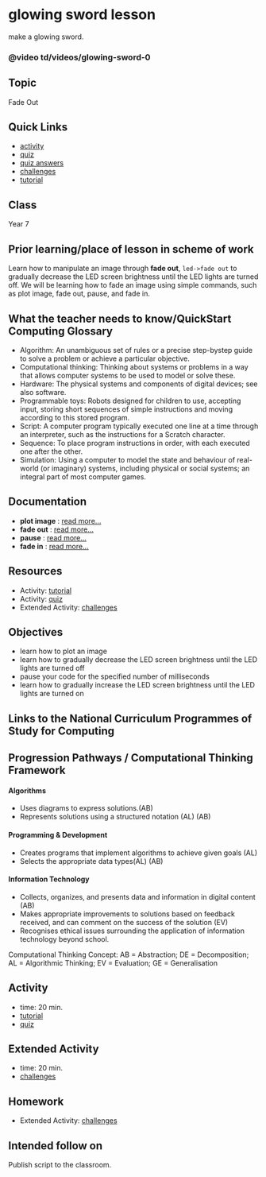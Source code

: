 # glowing sword lesson

make a glowing sword.

### @video td/videos/glowing-sword-0

## Topic

Fade Out

## Quick Links

* [activity](/microbit/lessons/glowing-sword/activity)
* [quiz](/microbit/lessons/glowing-sword/quiz)
* [quiz answers](/microbit/lessons/glowing-sword/quiz-answers)
* [challenges](/microbit/lessons/glowing-sword/challenges)
* [tutorial](/microbit/lessons/glowing-sword/tutorial)

## Class

Year 7

## Prior learning/place of lesson in scheme of work

Learn how to manipulate an image through **fade out**, `led->fade out` to gradually decrease the LED screen brightness until the LED lights are turned off. We will be learning how to fade an image using simple commands, such as plot image, fade out, pause, and fade in.

## What the teacher needs to know/QuickStart Computing Glossary

* Algorithm: An unambiguous set of rules or a precise step-bystep guide to solve a problem or achieve a particular objective.
* Computational thinking: Thinking about systems or problems in a way that allows computer systems to be used to model or solve these.
* Hardware: The physical systems and components of digital devices; see also software.
* Programmable toys: Robots designed for children to use, accepting input, storing short sequences of simple instructions and moving according to this stored program.
* Script: A computer program typically executed one line at a time through an interpreter, such as the instructions for a Scratch character.
* Sequence: To place program instructions in order, with each executed one after the other.
* Simulation: Using a computer to model the state and behaviour of real-world (or imaginary) systems, including physical or social systems; an integral part of most computer games.

## Documentation

* **plot image** : [read more...](/microbit/reference/led/plot-image)
* **fade out** : [read more...](/microbit/reference/led/fade-out)
* **pause** : [read more...](/microbit/reference/basic/pause)
* **fade in** : [read more...](/microbit/reference/led/fade-in)

## Resources

* Activity: [tutorial](/microbit/lessons/glowing-sword/tutorial)
* Activity: [quiz](/microbit/lessons/glowing-sword/quiz)
* Extended Activity: [challenges](/microbit/lessons/glowing-sword/challenges)

## Objectives

* learn how to plot an image
* learn how to gradually decrease the LED screen brightness until the LED lights are turned off
* pause your code for the specified number of milliseconds
* learn how to gradually increase the LED screen brightness until the LED lights are turned on

## Links to the National Curriculum Programmes of Study for Computing

## Progression Pathways / Computational Thinking Framework

#### Algorithms

* Uses diagrams to express solutions.(AB)
* Represents solutions using a structured notation (AL) (AB)

#### Programming & Development

* Creates programs that implement algorithms to achieve given goals (AL)
* Selects the appropriate data types(AL) (AB)

#### Information Technology

* Collects, organizes, and presents data and information in digital content (AB)
* Makes appropriate improvements to solutions based on feedback received, and can comment on the success of the solution (EV)
* Recognises ethical issues surrounding the application of information technology beyond school.

Computational Thinking Concept: AB = Abstraction; DE = Decomposition; AL = Algorithmic Thinking; EV = Evaluation; GE = Generalisation

## Activity

* time: 20 min.
* [tutorial](/microbit/lessons/glowing-sword/tutorial)
* [quiz](/microbit/lessons/lucky-7/quiz)

## Extended Activity

* time: 20 min.
* [challenges](/microbit/lessons/glowing-sword/challenges)

## Homework

* Extended Activity: [challenges](/microbit/lessons/glowing-sword/challenges)

## Intended follow on

Publish script to the classroom.


